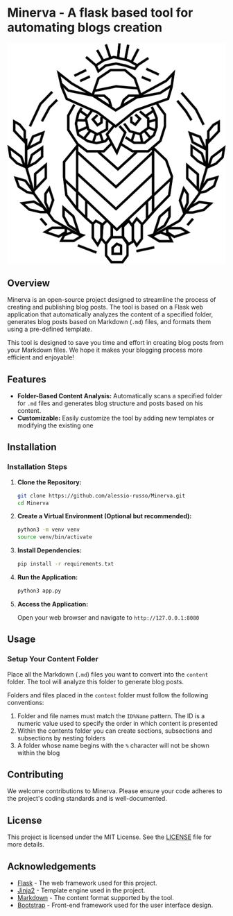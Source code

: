# Minerva - A flask based tool for automating blogs creation
![logo.svg](/static/images/logo.svg)
## Overview

Minerva is an open-source project designed to streamline the process of creating and publishing blog posts. 
The tool is based on a Flask web application that automatically analyzes the content of a specified folder, 
generates blog posts based on Markdown (`.md`) files, and formats them using a pre-defined template.


This tool is designed to save you time and effort in creating blog posts from your Markdown files. 
We hope it makes your blogging process more efficient and enjoyable!
## Features

- **Folder-Based Content Analysis:** Automatically scans a specified folder for `.md` files and generates blog structure and posts based on his content.
- **Customizable:** Easily customize the tool by adding new templates or modifying the existing one

## Installation


### Installation Steps

1. **Clone the Repository:**

   ```bash
   git clone https://github.com/alessio-russo/Minerva.git
   cd Minerva
   ```

2. **Create a Virtual Environment (Optional but recommended):**

   ```bash
   python3 -m venv venv
   source venv/bin/activate
   ```

3. **Install Dependencies:**

   ```bash
   pip install -r requirements.txt
   ```

4. **Run the Application:**

   ```bash
   python3 app.py
   ```

5. **Access the Application:**

   Open your web browser and navigate to `http://127.0.0.1:8080` 

## Usage

### Setup Your Content Folder

Place all the Markdown (`.md`) files you want to convert into the `content` folder. 
The tool will analyze this folder to generate blog posts.

Folders and files placed in the `content` folder must follow the following conventions:

1. Folder and file names must match the `ID%Name` pattern. The ID is a numeric value used to specify the order in which content is presented
2. Within the contents folder you can create sections, subsections and subsections by nesting folders
3. A folder whose name begins with the `%` character will not be shown within the blog

## Contributing

We welcome contributions to Minerva. Please ensure your code adheres to the project's coding standards and is well-documented.

## License

This project is licensed under the MIT License. See the [LICENSE](LICENSE) file for more details.

## Acknowledgements

- [Flask](https://flask.palletsprojects.com/) - The web framework used for this project.
- [Jinja2](https://jinja.palletsprojects.com/) - Template engine used in the project.
- [Markdown](https://daringfireball.net/projects/markdown/) - The content format supported by the tool.
- [Bootstrap](https://getbootstrap.com/) - Front-end framework used for the user interface design.
